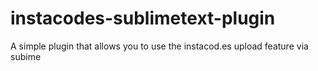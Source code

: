 instacodes-sublimetext-plugin
=============================

A simple plugin that allows you to use the instacod.es upload feature via subime
